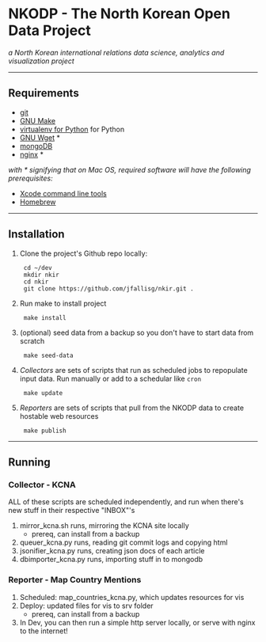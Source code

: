 # NKODP - The North Korean Open Data Project

*a North Korean international relations data science, analytics and visualization project*

***

## Requirements

- [git](http://git-scm.com/)
- [GNU Make](http://www.gnu.org/software/make/)
- [virtualenv for Python](http://virtualenv.readthedocs.org/en/latest/) for Python
- [GNU Wget](https://www.gnu.org/software/wget/) \*
- [mongoDB](http://www.mongodb.org/)
- [nginx](http://nginx.org/) \*

*with \* signifying that on Mac OS, required software will have the following prerequisites:*

- [Xcode command line tools](http://railsapps.github.io/xcode-command-line-tools.html)
- [Homebrew](http://brew.sh/)

***

## Installation

1. Clone the project's Github repo locally:

		cd ~/dev
		mkdir nkir
		cd nkir
		git clone https://github.com/jfallisg/nkir.git .

2. Run make to install project

		make install

3. (optional) seed data from a backup so you don't have to start data from scratch

		make seed-data

4. *Collectors* are sets of scripts that run as scheduled jobs to repopulate input data. Run manually or add to a schedular like `cron`

		make update

5. *Reporters* are sets of scripts that pull from the NKODP data to create hostable web resources

		make publish

***

## Running

### Collector - KCNA

ALL of these scripts are scheduled independently, and run when there's new stuff in their respective "INBOX"'s
1. mirror_kcna.sh runs, mirroring the KCNA site locally
	- prereq, can install from a backup
2. queuer_kcna.py runs, reading git commit logs and copying html
3. jsonifier_kcna.py runs, creating json docs of each article
4. dbimporter_kcna.py runs, importing stuff in to mongodb

### Reporter - Map Country Mentions

1. Scheduled: map_countries_kcna.py, which updates resources for vis
2. Deploy: updated files for vis to srv folder
	- prereq, can install from a backup
3. In Dev, you can then run a simple http server locally, or serve with nginx to the internet!
